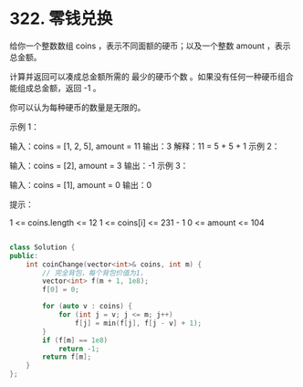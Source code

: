 # 322. 零钱兑换

给你一个整数数组 coins ，表示不同面额的硬币；以及一个整数 amount ，表示总金额。

计算并返回可以凑成总金额所需的 最少的硬币个数 。如果没有任何一种硬币组合能组成总金额，返回 -1 。

你可以认为每种硬币的数量是无限的。

 

示例 1：

输入：coins = [1, 2, 5], amount = 11
输出：3 
解释：11 = 5 + 5 + 1
示例 2：

输入：coins = [2], amount = 3
输出：-1
示例 3：

输入：coins = [1], amount = 0
输出：0
 

提示：

1 <= coins.length <= 12
1 <= coins[i] <= 231 - 1
0 <= amount <= 104



```cpp

class Solution {
public:
    int coinChange(vector<int>& coins, int m) {
        // 完全背包，每个背包价值为1，
        vector<int> f(m + 1, 1e8);
        f[0] = 0;

        for (auto v : coins) {
            for (int j = v; j <= m; j++)
                f[j] = min(f[j], f[j - v] + 1);
        }
        if (f[m] == 1e8)
            return -1;
        return f[m];
    }
};

```